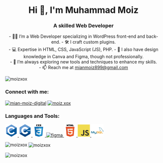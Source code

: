 <h1 align="center">Hi 👋, I'm Muhammad Moiz</h1>
<h3 align="center">A skilled Web Developer</h3>
<p align="center">
- 👨‍💻 I’m a Web Developer specializing in WordPress front-end and back-end.
- 🛠️ I craft custom plugins.<br>
- 💻 Expertise in HTML, CSS, JavaScript (JS), PHP.
- 🎨 I also have design knowledge in Canva and Figma, though not professionally.<br>
- 🌱 I’m always exploring new tools and techniques to enhance my skills.<br>
- 📫 Reach me at <a href="mailto:mianmioz899@gmail.com">mianmoiz899@gmail.com</a></p>

<p align="left"> <img src="https://komarev.com/ghpvc/?username=moizxox&label=Profile%20views&color=0e75b6&style=flat" alt="moizxox" /> </p>

<h3 align="left">Connect with me:</h3>
<p align="left">
<a href="https://linkedin.com/in/mian-moiz-digital" target="blank"><img align="center" src="https://raw.githubusercontent.com/rahuldkjain/github-profile-readme-generator/master/src/images/icons/Social/linked-in-alt.svg" alt="mian-moiz-digital" height="30" width="40" /></a>
  <a href="https://instagram.com/moiz.xox" target="blank"><img align="center" src="https://raw.githubusercontent.com/rahuldkjain/github-profile-readme-generator/master/src/images/icons/Social/instagram.svg" alt="moiz.xox" height="30" width="40" /></a>
</p>

<h3 align="left">Languages and Tools:</h3>
<p align="left"> <a href="https://www.cprogramming.com/" target="_blank" rel="noreferrer"> <img src="https://raw.githubusercontent.com/devicons/devicon/master/icons/c/c-original.svg" alt="c" width="40" height="40"/> </a> <a href="https://www.w3schools.com/cpp/" target="_blank" rel="noreferrer"> <img src="https://raw.githubusercontent.com/devicons/devicon/master/icons/cplusplus/cplusplus-original.svg" alt="cplusplus" width="40" height="40"/> </a> <a href="https://www.w3schools.com/css/" target="_blank" rel="noreferrer"> <img src="https://raw.githubusercontent.com/devicons/devicon/master/icons/css3/css3-original-wordmark.svg" alt="css3" width="40" height="40"/> </a> <a href="https://www.figma.com/" target="_blank" rel="noreferrer"> <img src="https://www.vectorlogo.zone/logos/figma/figma-icon.svg" alt="figma" width="40" height="40"/> </a> <a href="https://www.w3.org/html/" target="_blank" rel="noreferrer"> <img src="https://raw.githubusercontent.com/devicons/devicon/master/icons/html5/html5-original-wordmark.svg" alt="html5" width="40" height="40"/> </a> <a href="https://developer.mozilla.org/en-US/docs/Web/JavaScript" target="_blank" rel="noreferrer"> <img src="https://raw.githubusercontent.com/devicons/devicon/master/icons/javascript/javascript-original.svg" alt="javascript" width="40" height="40"/> </a> <a href="https://www.mysql.com/" target="_blank" rel="noreferrer"> <img src="https://raw.githubusercontent.com/devicons/devicon/master/icons/mysql/mysql-original-wordmark.svg" alt="mysql" width="40" height="40"/> </a> </p>

<p><img align="left" src="https://github-readme-stats.vercel.app/api/top-langs?username=moizxox&show_icons=true&locale=en&layout=compact" alt="moizxox" /></p>

<p>&nbsp;<img align="center" src="https://github-readme-stats.vercel.app/api?username=moizxox&show_icons=true&locale=en" alt="moizxox" /></p>

<p><img align="center" src="https://github-readme-streak-stats.herokuapp.com/?user=moizxox&" alt="moizxox" /></p>

<!---
moizxox/moizxox is a ✨ special ✨ repository because its `README.md` (this file) appears on your GitHub profile.
You can click the Preview link to take a look at your changes.
--->

